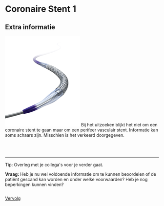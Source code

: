 # Coronaire Stent 1

## Extra informatie
![](OLE_hero.png)
Bij het uitzoeken blijkt het niet om een coronaire stent te gaan maar om een perifeer 
vasculair stent. Informatie kan soms schaars zijn. Misschien is het verkeerd
doorgegeven.
<br>
<br>
<br>
<br>
___

Tip: Overleg met je collega's voor je verder gaat.

**Vraag:** Heb je nu wel voldoende informatie om te kunnen beoordelen of de
patiënt gescand kan worden en onder welke voorwaarden? Heb je nog beperkingen kunnen vinden?


```

```

[Vervolg](case_part3.md)
